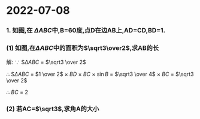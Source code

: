 # 2022-07-08

### 1.  如图,在 $\Delta ABC$中,B=60度,点D在边AB上,AD=CD,BD=1.

### (1) 如图,在$\Delta ABC$中的面积为$\sqrt3\over2$,求AB的长

解: 
$\because$ S$\Delta ABC$ $=$ $\sqrt3 \over 2$

$\therefore$ S$\Delta ABC$  $=$ $1 \over 2$ $\times$ $BD$ $\times$ $BC$ $\times$ $\sin B$ $=$ $\sqrt3 \over 4$ $\times$ $BC$ $=$ $\sqrt3 \over 2$

$\therefore$ $BC$ $=$ $2$

### (2) 若AC=$\sqrt3$,求角A的大小
